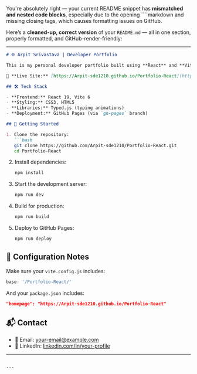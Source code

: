 You're absolutely right — your current README snippet has **mismatched and nested code blocks**, especially due to the opening \`\`\`\`markdown and missing closing tags, which causes formatting issues on GitHub.

Here’s a **cleaned-up, correct version** of your `README.md` — all in one section, properly formatted, and GitHub-render-friendly:

---

````markdown
# 🌐 Arpit Srivastava | Developer Portfolio

This is my personal developer portfolio built using **React** and **Vite**. It showcases my projects, skills, and contact information in a fast and modern web app.

🔗 **Live Site:** [https://Arpit-sde1210.github.io/Portfolio-React](https://Arpit-sde1210.github.io/Portfolio-React)

## 🛠 Tech Stack

- **Frontend:** React 19, Vite 6
- **Styling:** CSS3, HTML5
- **Libraries:** Typed.js (typing animations)
- **Deployment:** GitHub Pages (via `gh-pages` branch)

## 🚀 Getting Started

1. Clone the repository:
   ```bash
   git clone https://github.com/Arpit-sde1210/Portfolio-React.git
   cd Portfolio-React
````

2. Install dependencies:

   ```bash
   npm install
   ```

3. Start the development server:

   ```bash
   npm run dev
   ```

4. Build for production:

   ```bash
   npm run build
   ```

5. Deploy to GitHub Pages:

   ```bash
   npm run deploy
   ```

## 🔧 Configuration Notes

Make sure your `vite.config.js` includes:

```js
base: '/Portfolio-React/'
```

And your `package.json` includes:

```json
"homepage": "https://Arpit-sde1210.github.io/Portfolio-React"
```

## 📬 Contact

* 📧 Email: [your-email@example.com](mailto:your-email@example.com)
* 💼 LinkedIn: [linkedin.com/in/your-profile](https://linkedin.com/in/your-profile)

---

```

---

```
